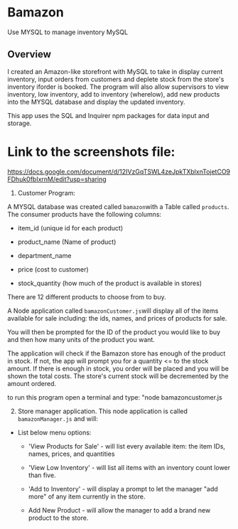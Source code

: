 # Bamazon
Use MYSQL to manage inventory
MySQL

## Overview

I created an Amazon-like storefront with MySQL to take in display current inventory, input orders from customers and deplete stock from the store's inventory iforder is booked. The program will also allow supervisors to view inventory, low inventory, add to inventory (wherelow), add new products into the MYSQL database and display the updated inventory.

This app uses the SQL and Inquirer npm packages for data input and storage.

# Link to the screenshots file:

https://docs.google.com/document/d/12IVzGqTSWL4zeJpkTXblxnTojetCO9FDhuk0fbIxrnM/edit?usp=sharing


1. Customer Program:

A MYSQL database was created called `bamazon`with a Table called `products`. The consumer products have the following columns:

   * item_id (unique id for each product)

   * product_name (Name of product)

   * department_name

   * price (cost to customer)

   * stock_quantity (how much of the product is available in stores)

There are 12 different products to choose from to buy.

A Node application called `bamazonCustomer.js`will display all of the items available for sale including: the ids, names, and prices of products for sale.

You will then be prompted for the ID of the product you would like to buy and then how many units of the product you want.

The application will check if the Bamazon store has enough of the product in stock. If not, the app will prompt you for a quantity <= to the stock amount. If there is enough in stock, you order will be placed and you will be shown the total costs. The store's current stock will be decremented by the amount ordered.

to run this program open a terminal and type:
"node bamazoncustomer.js

2. Store manager application.
This node  application is called `bamazonManager.js` and will:

  * List below menu options:

    * 'View Products for Sale' - will list every available item: the item IDs, names, prices, and quantities
    
    * 'View Low Inventory' - will list all items with an inventory count lower than five.

    * 'Add to Inventory' - will display a prompt to let the manager "add more" of any item currently in the store.
    
    * Add New Product - will allow the manager to add a brand new product to the store.

